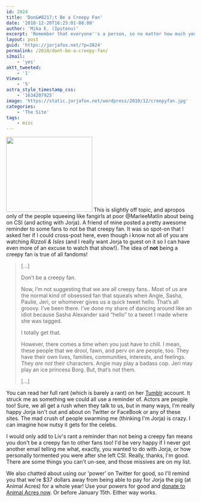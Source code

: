 ```yaml
---
id: 2824
title: 'Don&#8217;t Be a Creepy Fan'
date: '2010-12-20T16:25:01-08:00'
author: 'Mika E. (Ipstenu)'
excerpt: 'Remember that everyone''s a person, so no matter how much you gush over them, try to be cool about it.'
layout: post
guid: 'https://jorjafox.net/?p=2824'
permalink: /2010/dont-be-a-creepy-fan/
s2mail:
    - 'yes'
aktt_tweeted:
    - '1'
Views:
    - '5'
astra_style_timestamp_css:
    - '1634207925'
image: 'https://static.jorjafox.net/wordpress/2010/12/creepyfan.jpg'
categories:
    - 'The Site'
tags:
    - misc
---
```


<img src="//static.jorjafox.net/wordpress/2010/12/creepyfan.jpg" alt="" title="creepyfan" width="230" height="200" class="alignleft size-full wp-image-2825" /> This is slightly off topic, and apropos only of the people squeeing like fangirls at poor @MarleeMatlin about being on CSI (and acting with Jorja).  A friend of mine posted a pretty awesome reminder to some fans to not be that creepy fan.  It was so spot-on that I asked her if I could cross-post here, even though i know not all of you are watching <em>Rizzoli & Isles</em> (and I really want Jorja to guest on it so I can have even more of an excuse to watch that show!).  The idea of <strong>not</strong> being a creepy fan is true of all fandoms!

<blockquote>[...]

Don’t be a creepy fan.

Now, I’m not suggesting that we are all creepy fans.. Most of us are the normal kind of obsessed fan that squeals when Angie, Sasha, Paulie, Jeri, or whomever gives us a quick tweet hello. That’s all groovy. I’ve been there. I’ve done my share of dancing around like an idiot because Sasha Alexander said “hello” to a tweet I made where she was tagged.

I totally get that.

However, there comes a time when you just have to chill. I mean, these people that we drool, fawn, and perv on are people, too. They have their own lives, families, communities, interests, and feelings. They <em>are not</em> their characters. Angie may play a badass cop. Jeri may play an ice princess Borg. But, that’s not them.

[...]</blockquote>

You can read her full rant (which is barely a rant) on her <a href="http://admhawthorne.tumblr.com/post/2348184658/rant">Tumblr</a> account.  It struck me as something we could all use a reminder of.  Actors are people too!  Sure, we all get a rush when they talk to us, but in many ways, I'm really happy Jorja isn't out and about on Twitter or FaceBook or any of these sites.  The mad crush of people swarming me (thinking I'm Jorja) is crazy.  I can imagine how nutsy it gets for the celebs.

I would only add to Liv's rant a reminder than not being a creepy fan means you don't be a creepy fan to other fans too!  I'd be very happy if I never got another email telling me what, exactly, you wanted to do with Jorja, or how personally tormented you were after she left CSI. Really, thanks, I'm good.  There are some things you can't un-see, and those missives are on my list.

We also chatted about using our 'power' on Twitter for good, so I'll remind you that we're $37 dollars away from being able to pay for Jorja the pig (at Animal Acres) for a whole year!  Use your powers for good and <a href="http://www.crowdrise.com/jfo-animalacres2010/fundraiser/jorjafoxonline">donate to Animal Acres now</a>.  Or before January 15th.  Either way works.